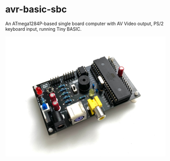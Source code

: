# avr-basic-sbc
An ATmega1284P-based single board computer with AV Video output, PS/2 keyboard input, running Tiny BASIC.

![avr-sbc-mainboard-1](docs/images/avr-sbc-mainboard-1.jpg)
